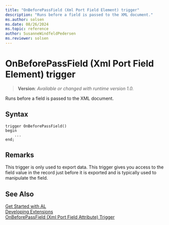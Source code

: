 ```yaml
---
title: "OnBeforePassField (Xml Port Field Element) trigger"
description: "Runs before a field is passed to the XML document."
ms.author: solsen
ms.date: 08/26/2024
ms.topic: reference
author: SusanneWindfeldPedersen
ms.reviewer: solsen
---
```

[//]: # (START>DO_NOT_EDIT)
[//]: # (IMPORTANT:Do not edit any of the content between here and the END>DO_NOT_EDIT.)
[//]: # (Any modifications should be made in the .xml files in the ModernDev repo.)

# OnBeforePassField (Xml Port Field Element) trigger
> **Version**: _Available or changed with runtime version 1.0._

Runs before a field is passed to the XML document.


## Syntax
```AL
trigger OnBeforePassField()
begin
    ...
end;
```



[//]: # (IMPORTANT: END>DO_NOT_EDIT)

## Remarks  
 This trigger is only used to export data. This trigger gives you access to the field value in the record just before it is exported and is typically used to manipulate the field.  

## See Also  
[Get Started with AL](../../devenv-get-started.md)  
[Developing Extensions](../../devenv-dev-overview.md)  
[OnBeforePassField (Xml Port Field Attribute) Trigger](../xmlportfieldattribute/devenv-onbeforepassfield-xmlportfieldattribute-trigger.md)
